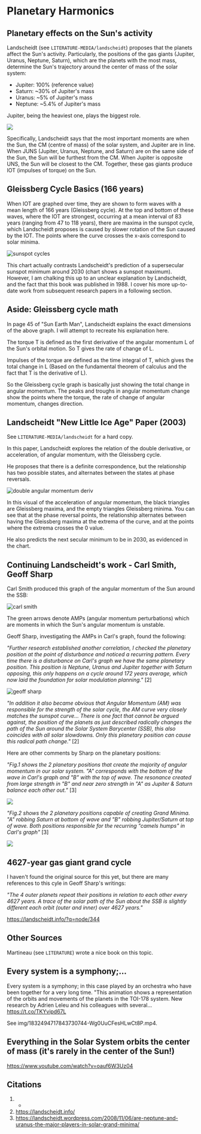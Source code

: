 # Planetary Harmonics

## Planetary effects on the Sun's activity

Landscheidt (see `LITERATURE-MEDIA/landscheidt`) proposes that the planets affect the Sun's activity. Particularly, the positions of the gas giants (Jupiter, Uranus, Neptune, Saturn), which are the planets with the most mass, determine the Sun's trajectory around the center of mass of the solar system:
- Jupiter: 100% (reference value)
- Saturn: ~30% of Jupiter's mass
- Uranus: ~5% of Jupiter's mass
- Neptune: ~5.4% of Jupiter's mass

Jupiter, being the heaviest one, plays the biggest role.

![](img/planets.jpg)

Specifically, Landscheidt says that the most important moments are when the Sun, the CM (centre of mass) of the solar system, and Jupiter are in line. When JUNS (Jupiter, Uranus, Neptune, and Saturn) are on the same side of the Sun, the Sun will be furthest from the CM. When Jupiter is opposite UNS, the Sun will be closest to the CM. Together, these gas giants produce IOT (impulses of torque) on the Sun.

## Gleissberg Cycle Basics (166 years)

When IOT are graphed over time, they are shown to form waves with a mean length of 166 years (Gleissberg cycle). At the top and bottom of these waves, where the IOT are strongest, occurring at a mean interval of 83 years (ranging from 47 to 118 years), there are maxima in the sunspot cycle, which Landscheidt proposes is caused by slower rotation of the Sun caused by the IOT. The points where the curve crosses the x-axis correspond to solar minima.

![sunspot cycles](img/sunspot-cycles.png "sunspot cycles")

This chart actually contrasts Landscheidt's prediction of a supersecular sunspot minimum around 2030 (chart shows a sunspot maximum). However, I am chalking this up to an unclear explanation by Landscheidt, and the fact that this book was published in 1988. I cover his more up-to-date work from subsequent research papers in a following section.

## Aside: Gleissberg cycle math

In page 45 of "Sun Earth Man", Landscheidt explains the exact dimensions of the above graph. I will attempt to recreate his explanation here.

The torque T is defined as the first derivative of the angular momentum L of the Sun's orbital motion. So T gives the rate of change of L.

Impulses of the torque are defined as the time integral of T, which gives the total change in L (Based on the fundamental theorem of calculus and the fact that T is the derivative of L).

So the Gleissberg cycle graph is basically just showing the total change in angular momentum. The peaks and troughs in angular momentum change show the points where the torque, the rate of change of angular momentum, changes direction.

## Landscheidt "New Little Ice Age" Paper (2003)

See `LITERATURE-MEDIA/landscheidt` for a hard copy.

In this paper, Landscheidt explores the relation of the double derivative, or acceleration, of angular momentum, with the Gleissberg cycle.

He proposes that there is a definite correspondence, but the relationship has two possible states, and alternates between the states at phase reversals.

![double angular momentum deriv](img/double-am-derivative.png "double angular momentum derivative graph")

In this visual of the acceleration of angular momentum, the black triangles are Gleissberg maxima, and the empty triangles Gleissberg minima. You can see that at the phase reversal points, the relationship alternates between having the Gleissberg maxima at the extrema of the curve, and at the points where the extrema crosses the 0 value.

He also predicts the next secular minimum to be in 2030, as evidenced in the chart.

## Continuing Landscheidt's work - Carl Smith, Geoff Sharp

Carl Smith produced this graph of the angular momentum of the Sun around the SSB:

![carl smith](img/carl-smith.jpg "carl smith")

The green arrows denote AMPs (angular momentum perturbations) which are moments in which the Sun's angular momentum is unstable.

Geoff Sharp, investigating the AMPs in Carl's graph, found the following:

*"Further research established another correlation, I checked the planetary position at the point of disturbance and noticed a recurring pattern. Every time there is a disturbance on Carl's graph we have the same planetary position. This position is Neptune, Uranus and Jupiter together with Saturn opposing, this only happens on a cycle around 172 years average, which now laid the foundation for solar modulation planning."* [2]

![geoff sharp](img/geoff-sharp.png "geoff sharp")

*"In addition it also became obvious that Angular Momentum (AM) was responsible for the strength of the solar cycle, the AM curve very closely matches the sunspot curve... There is one fact that cannot be argued against, the position of the planets as just described radically changes the path of the Sun around the Solar System Barycenter (SSB), this also coincides with all solar slowdowns. Only this planetary position can cause this radical path change."* [2]

Here are other comments by Sharp on the planetary positions:

*"Fig.1 shows the 2 planetary positions that create the majority of angular momentum in our solar system. "A" corresponds with the bottom of the wave in Carl's graph and "B" with the top of wave. The resonance created from large strength in "B" and near zero strength in "A" as Jupiter & Saturn balance each other out."* [3]

![](img/sharp1.jpg)

*"Fig.2 shows the 2 planetary positions capable of creating Grand Minima. "A" robbing Saturn at bottom of wave and "B" robbing Jupiter/Saturn at top of wave. Both positions responsible for the recurring "camels humps" in Carl's graph"* [3]

![](img/sharp2.jpg)

## 4627-year gas giant grand cycle

I haven't found the original source for this yet, but there are many references to this cyle in Geoff Sharp's writings:

*"The 4 outer planets repeat their positions in relation to each other every 4627 years. A trace of the solar path of the Sun about the SSB is slightly different each orbit (outer and inner) over 4627 years."*

https://landscheidt.info/?q=node/344

## Other Sources

Martineau (see `LITERATURE`) wrote a nice book on this topic.

## Every system is a symphony;...

Every system is a symphony; in this case played by an orchestra who have been together for a very long time. "This animation shows a representation of the orbits and movements of the planets in the TOI-178 system. New research by Adrien Leleu and his colleagues with several… https://t.co/TKYvipd67L

See img/1832494717843730744-Wg0UuCFesHLwCt8P.mp4.

## Everything in the Solar System orbits the center of mass (it's rarely in the center of the Sun!)

https://www.youtube.com/watch?v=oauf6W3Uz04

## Citations

1. -
2. https://landscheidt.info/
3. https://landscheidt.wordpress.com/2008/11/06/are-neptune-and-uranus-the-major-players-in-solar-grand-minima/